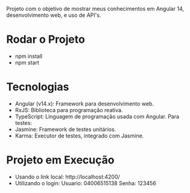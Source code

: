 Projeto com o objetivo de mostrar meus conhecimentos em Angular 14, desenvolvimento web, e uso de API's.

# Rodar o Projeto 
- npm install
- npm start

# Tecnologias
- Angular (v14.x): Framework para desenvolvimento web.
- RxJS: Biblioteca para programação reativa.
- TypeScript: Linguagem de programação usada com Angular.
Para testes:
- Jasmine: Framework de testes unitários.
- Karma: Executor de testes, integrado com Jasmine.

# Projeto em Execução

- Usando o link local:  http://localhost:4200/
- Utilizando o login:
Usuario: 04006515138
Senha: 123456

